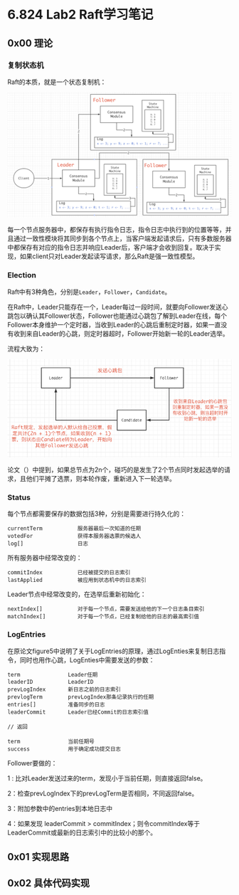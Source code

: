 # 6.824 Lab2 Raft学习笔记

## 0x00 理论

### 复制状态机

Raft的本质，就是一个状态复制机：

![](./Raft_lab2A/2.png)

每一个节点服务器中，都保存有执行指令日志，指令日志中执行到的位置等等，并且通过一致性模块将其同步到各个节点上，当客户端发起请求后，只有多数服务器中都保存有对应的指令日志并响应Leader后，客户端才会收到回复。取决于实现，如果client只对Leader发起读写请求，那么Raft是强一致性模型。

### Election

Raft中有3种角色，分别是`Leader`，`Follower`，`Candidate`。

在Raft中，Leader只能存在一个，Leader每过一段时间，就要向Follower发送心跳包以确认其Follower状态，Follower也能通过心跳包了解到Leader在线，每个Follower本身维护一个定时器，当收到Leader的心跳后重制定时器，如果一直没有收到来自Leader的心跳，则定时器超时，Follower开始新一轮的Leader选举。

流程大致为：

![](./Raft_lab2A/1.png)

论文（）中提到，如果总节点为2n个，碰巧的是发生了2个节点同时发起选举的请求，且他们平摊了选票，则本轮作废，重新进入下一轮选举。

### Status

每个节点都需要保存的数据包括3种，分别是需要进行持久化的：

```
currentTerm           服务器最后一次知道的任期
votedFor              获得本服务器选票的候选人
log[]                 日志
```

所有服务器中经常改变的：

```
commitIndex           已经被提交的日志索引
lastApplied           被应用到状态机中的日志索引
```

Leader节点中经常改变的，在选举后重新初始化：

```
nextIndex[]           对于每一个节点，需要发送给他的下一个日志条目索引
matchIndex[]          对于每一个节点，已经复制给他的日志的最高索引值
```



### LogEntries

在原论文figure5中说明了关于LogEntries的原理，通过LogEnties来复制日志指令，同时也用作心跳，LogEnties中需要发送的参数：

```
term               Leader任期
leaderID           LeaderID
prevLogIndex       新日志之前的日志索引
prevlogTerm        prevLogIndex那条记录执行的任期
entries[]          准备同步的日志
leaderCommit       Leader已经Commit的日志索引值

// 返回

term               当前任期号
success            用于确定成功提交日志
```

Follower要做的：

1 : 比对Leader发送过来的term，发现小于当前任期，则直接返回false。

2：检查prevLogIndex下的prevLogTerm是否相同，不同返回false。

3：附加参数中的entries到本地日志中

4：如果发现 leaderCommit > commitIndex；则令commitIndex等于LeaderCommit或最新的日志索引中的比较小的那个。



## 0x01 实现思路



## 0x02 具体代码实现

